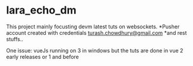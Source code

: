 # lara_echo_dm

This project mainly focusting devm latest tuts on websockets.
*Pusher account created with credentials turash.chowdhury@gmail.com
*and rest stuffs..

One issue: vueJs running on 3 in windows but the tuts are done in vue 2 early releases or 1 and before

